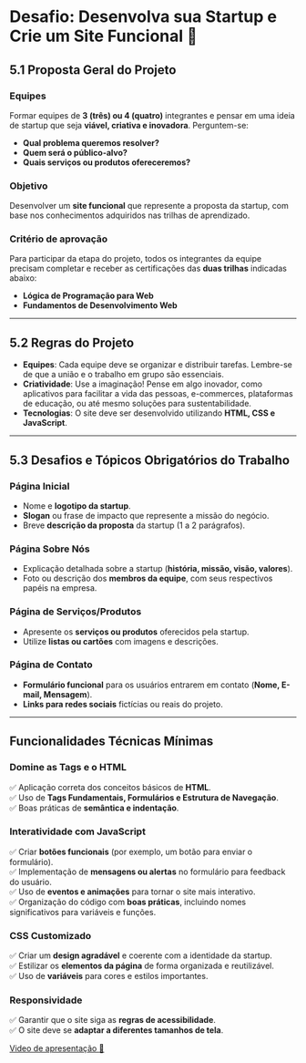 # Desafio: Desenvolva sua Startup e Crie um Site Funcional 🚀

## 5.1 Proposta Geral do Projeto

### **Equipes**
Formar equipes de **3 (três) ou 4 (quatro)** integrantes e pensar em uma ideia de startup que seja **viável, criativa e inovadora**. Perguntem-se:
- **Qual problema queremos resolver?**
- **Quem será o público-alvo?**
- **Quais serviços ou produtos ofereceremos?**

### **Objetivo**
Desenvolver um **site funcional** que represente a proposta da startup, com base nos conhecimentos adquiridos nas trilhas de aprendizado.

### **Critério de aprovação**
Para participar da etapa do projeto, todos os integrantes da equipe precisam completar e receber as certificações das **duas trilhas** indicadas abaixo:
- **Lógica de Programação para Web**
- **Fundamentos de Desenvolvimento Web**

---

## 5.2 Regras do Projeto

- **Equipes**: Cada equipe deve se organizar e distribuir tarefas. Lembre-se de que a união e o trabalho em grupo são essenciais.
- **Criatividade**: Use a imaginação! Pense em algo inovador, como aplicativos para facilitar a vida das pessoas, e-commerces, plataformas de educação, ou até mesmo soluções para sustentabilidade.
- **Tecnologias**: O site deve ser desenvolvido utilizando **HTML, CSS e JavaScript**.

---

## 5.3 Desafios e Tópicos Obrigatórios do Trabalho

### **Página Inicial**
- Nome e **logotipo da startup**.
- **Slogan** ou frase de impacto que represente a missão do negócio.
- Breve **descrição da proposta** da startup (1 a 2 parágrafos).

### **Página Sobre Nós**
- Explicação detalhada sobre a startup (**história, missão, visão, valores**).
- Foto ou descrição dos **membros da equipe**, com seus respectivos papéis na empresa.

### **Página de Serviços/Produtos**
- Apresente os **serviços ou produtos** oferecidos pela startup.
- Utilize **listas ou cartões** com imagens e descrições.

### **Página de Contato**
- **Formulário funcional** para os usuários entrarem em contato (**Nome, E-mail, Mensagem**).
- **Links para redes sociais** fictícias ou reais do projeto.

---

## Funcionalidades Técnicas Mínimas

### **Domine as Tags e o HTML**
✅ Aplicação correta dos conceitos básicos de **HTML**.  
✅ Uso de **Tags Fundamentais, Formulários e Estrutura de Navegação**.  
✅ Boas práticas de **semântica e indentação**.  

### **Interatividade com JavaScript**
✅ Criar **botões funcionais** (por exemplo, um botão para enviar o formulário).  
✅ Implementação de **mensagens ou alertas** no formulário para feedback do usuário.  
✅ Uso de **eventos e animações** para tornar o site mais interativo.  
✅ Organização do código com **boas práticas**, incluindo nomes significativos para variáveis e funções.  

### **CSS Customizado**
✅ Criar um **design agradável** e coerente com a identidade da startup.  
✅ Estilizar os **elementos da página** de forma organizada e reutilizável.  
✅ Uso de **variáveis** para cores e estilos importantes.  

### **Responsividade**
✅ Garantir que o site siga as **regras de acessibilidade**.  
✅ O site deve se **adaptar a diferentes tamanhos de tela**.

[Video de apresentação :rocket:](https://drive.google.com/file/d/1opscn1igFk2B-50nynxMueWb3E_-umQY/view?usp=drive_link)
